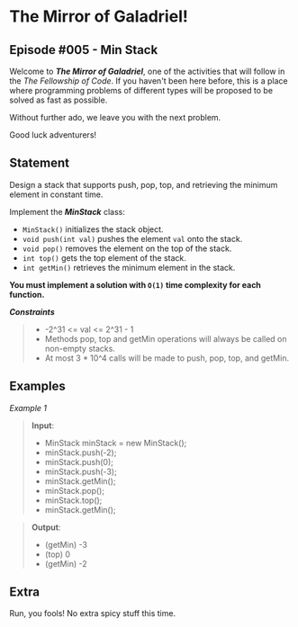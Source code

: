# The Mirror of Galadriel!
## Episode #005 - Min Stack

Welcome to ***The Mirror of Galadriel***, one of the activities that will follow in the *The Fellowship of Code*. If you haven't been here before, this is a place where programming problems of different types will be proposed to be solved as fast as possible.

Without further ado, we leave you with the next problem. 

Good luck adventurers!

## Statement

Design a stack that supports push, pop, top, and retrieving the minimum element in constant time.

Implement the ***MinStack*** class:

- `MinStack()` initializes the stack object.
- `void push(int val)` pushes the element `val` onto the stack.
- `void pop()` removes the element on the top of the stack.
- `int top()` gets the top element of the stack.
- `int getMin()` retrieves the minimum element in the stack.

**You must implement a solution with `O(1)` time complexity for each function.**

***Constraints***

> - -2^31 <= val <= 2^31 - 1
> - Methods pop, top and getMin operations will always be called on non-empty stacks.
> - At most 3 * 10^4 calls will be made to push, pop, top, and getMin.

## Examples

*Example 1*
> **Input**:
>- MinStack minStack = new MinStack();
>- minStack.push(-2);
>- minStack.push(0);
>- minStack.push(-3);
>- minStack.getMin();
>- minStack.pop();
>- minStack.top();
>- minStack.getMin();

> **Output**:
>- (getMin) -3
>- (top) 0
>- (getMin) -2


## Extra

Run, you fools! No extra spicy stuff this time.
